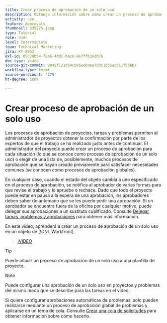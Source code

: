 ```yaml
---
title: Crear proceso de aprobación de un solo uso
description: Obtenga información sobre cómo crear un proceso de aprobación de un solo uso en un proyecto, tarea o problema en Workfront.
activity: use
feature: Approvals
thumbnail: 335225.jpeg
type: Tutorial
role: User
level: Intermediate
team: Technical Marketing
jira: KT-8962
exl-id: 85d28b54-72a6-4dd1-bac8-8e7ffb3e2b76
doc-type: video
source-git-commit: 9045f121d34cb95eeb0ea7ddc1b35acd11f56bb2
workflow-type: tm+mt
source-wordcount: '279'
ht-degree: 100%

---
```


# Crear proceso de aprobación de un solo uso

Los procesos de aprobación de proyectos, tareas y problemas permiten al administrador de proyectos obtener la confirmación por parte de los expertos de que el trabajo se ha realizado justo antes de continuar. El administrador del proyecto puede crear un proceso de aprobación para cada situación (lo que se conoce como proceso de aprobación de un solo uso) o elegir de una lista de, posiblemente, muchos procesos de aprobación que se hayan creado previamente para satisfacer necesidades comunes (se conocen como procesos de aprobación globales).

En cualquier caso, cuando el estado del objeto cambia a uno especificado en el proceso de aprobación, se notifica al aprobador de varias formas para que revise el trabajo y lo apruebe o rechace. Dado que todo el proyecto puede estar en pausa a la espera de una aprobación, los aprobadores deben saber de antemano que se les puede pedir una aprobación. Si un aprobador se encuentra fuera de la oficina por cualquier motivo, puede delegar sus aprobaciones a un sustituto cualificado. Consulte [Delegar tareas, problemas y aprobaciones](https://experienceleague.adobe.com/docs/workfront-learn/tutorials-workfront/manage-work/approval-processes-and-milestone-paths/delegate-approvals.html?lang=es) para obtener más información.

En este vídeo, aprenderá a crear un proceso de aprobación de un solo uso en un objeto de [!DNL  Workfront].

>[!VIDEO](https://video.tv.adobe.com/v/335225/?quality=12&learn=on)

>[!TIP]
>
>Puede añadir un proceso de aprobación de un solo uso a una plantilla de proyecto.

>[!NOTE]
>
>Puede configurar una aprobación de un solo uso en proyectos y problemas del mismo modo que se describe para las tareas en el vídeo.
>
>Si quiere configurar aprobaciones automáticas de problemas, solo pueden realizarse mediante un proceso de aprobación global de problemas y aplicarse en un tema de cola. Consulte [Crear una cola de solicitudes](https://experienceleague.adobe.com/docs/workfront/using/manage-work/requests/create-and-manage-request-queues/create-request-queue.html?lang=es) para obtener información sobre cómo hacerlo.

